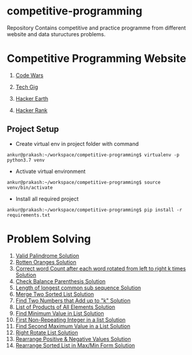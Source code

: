 # competitive-programming
Repository Contains competitive and practice programme from different website and data stuructures problems.

# Competitive Programming Website

1. [Code Wars](https://www.codewars.com/users/ankur5674u "Click to open Github")

2. [Tech Gig](https://www.techgig.com/ankur5674u "Click to open Github")

3. [Hacker Earth](https://www.hackerearth.com/@ankur5674u "Click to open Github")

4. [Hacker Rank](https://www.hackerrank.com/ankur5674u "Click to open Github")


## Project Setup

* Create virtual env in project folder with command
```console
ankur@prakash:~/workspace/competitive-programming$ virtualenv -p python3.7 venv
```

* Activate virtual environment
```console
ankur@prakash:~/workspace/competitive-programming$ source venv/bin/activate
```

* Install all required project
```console
ankur@prakash:~/workspace/competitive-programming$ pip install -r requirements.txt 
```
# Problem Solving

1. [Valid Palindrome Solution](https://github.com/ankur5674u/competitive-programming/blob/master/leet_code/palindrome.py "Click to open Solution")<br>
1. [Rotten Oranges Solution](https://github.com/ankur5674u/competitive-programming/blob/master/leet_code/rotten_oranges.py "Click to open Solution")<br>
1. [Correct word Count after each word rotated from left to right k times Solution](https://github.com/ankur5674u/competitive-programming/blob/master/code_wars/string_rotation.py "Click to open Solution")<br>
1. [Check Balance Parenthesis Solution](https://github.com/ankur5674u/competitive-programming/blob/master/code_wars/balance_parentheses.py "Click to open Solution")<br>
1. [Length of longest common sub sequence Solution](https://github.com/ankur5674u/competitive-programming/blob/master/leet_code/longest_common_sub_sequence.py "Click to open Solution")<br>
1. [Merge Two Sorted List Solution](https://github.com/ankur5674u/competitive-programming/blob/master/problem_solving/list_problem/merge_two_sorted_list.py "Click to open Solution")<br>
1. [Find Two Numbers that Add up to "k" Solution](https://github.com/ankur5674u/competitive-programming/blob/master/problem_solving/list_problem/sum_of_two_number_in_list_equal_to_given_number.py "Click to open Solution")<br>
1. [List of Products of All Elements Solution](https://github.com/ankur5674u/competitive-programming/blob/master/problem_solving/list_problem/list_of_products_of_element.py "Click to open Solution")<br>
1. [Find Minimum Value in List Solution](https://github.com/ankur5674u/competitive-programming/blob/master/problem_solving/list_problem/minimum_value_in_list.py "Click to open Solution")<br>
1. [First Non-Repeating Integer in a list Solution](https://github.com/ankur5674u/competitive-programming/blob/master/problem_solving/list_problem/first_non_repeating_integer_in_a_list.py "Click to open Solution")<br>
1. [Find Second Maximum Value in a List Solution](https://github.com/ankur5674u/competitive-programming/blob/master/problem_solving/list_problem/find_second_maximum_value_in_a_list.py "Click to open Solution")<br>
1. [Right Rotate List Solution](https://github.com/ankur5674u/competitive-programming/blob/master/problem_solving/list_problem/right_rotate_list.py "Click to open Solution")<br>
1. [Rearrange Positive & Negative Values Solution](https://github.com/ankur5674u/competitive-programming/blob/master/problem_solving/list_problem/rearrange_positive_and_negative_values.py "Click to open Solution")<br>
1. [Rearrange Sorted List in Max/Min Form Solution](https://github.com/ankur5674u/competitive-programming/blob/master/problem_solving/list_problem/rearrange_sorted_list_in_max_min_form.py "Click to open Solution")<br>
